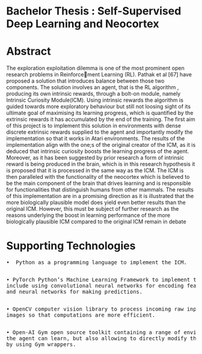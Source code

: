 # Bachelor Thesis : Self-Supervised Deep Learning and Neocortex

# Abstract 
The exploration exploitation dilemma is one of the most prominent open research problems in Reinforcement Learning (RL). Pathak et al [67] have proposed a solution that introduces balance between those
two components. The solution involves an agent, that is the RL algorithm , producing its own intrinsic
rewards, through a bolt-on module, namely Intrinsic Curiosity Module(ICM). Using intrinsic rewards
the algorithm is guided towards more exploratory behaviour but still not loosing sight of its ultimate
goal of maximising its learning progress, which is quantified by the extrinsic rewards it has accumulated
by the end of the training. The first aim of this project is to implement this solution in environments
with dense discrete extrinsic rewards supplied to the agent and importantly modify the implementation
so that it works in Atari environments. The results of the implementation align with the one;s of the
original creator of the ICM, as it is deduced that intrinsic curiosity boosts the learning progress of the
agent. Moreover, as it has been suggested by prior research a form of intrinsic reward is being produced
in the brain, which is in this research hypothesis it is proposed that it is processed in the same way as the
ICM. The ICM is then paralleled with the functionality of the neocortex which is believed to be the main
component of the brain that drives learning and is responsible for functionalities that distinguish humans
from other mammals. The results of this implementation are in a promising direction as it is illustrated
that the more biologically plausible model does yield even better results than the original ICM. However,
this must be subject of further research as the reasons underlying the boost in learning performance of
the more biologically plausible ICM compared to the original ICM remain in debate

# Supporting Technologies
<pre>
•  Python as a programming language to implement the ICM.</pre>
<pre>

• PyTorch Python’s Machine Learning Framework to implement the ICM, this
include using convolutional neural networks for encoding features of incoming images
and neural networks for making predictions.</pre>
<pre>

• OpenCV computer vision library to process incoming raw input
images so that computations are more efficient.</pre>
<pre>

• Open-AI Gym open source toolkit containing a range of environments where
the agent can learn, but also allowing to directly modify the open-AI Gym environment
by using Gym wrappers.
</pre>
